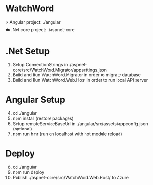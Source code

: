 # WatchWord

:zap: Angular project: ./angular  
:cloud: .Net core project: ./aspnet-core

# .Net Setup

01. Setup ConnectionStrings in ./aspnet-core/src/WatchWord.Migrator/appsettings.json
02. Build and Run WatchWord.Migrator in order to migrate database
03. Build and Run WatchWord.Web.Host in order to run local API server

# Angular Setup

04. cd ./angular
05. npm install (restore packages)
06. Setup remoteServiceBaseUrl in ./angular/src/assets/appconfig.json (optional)
07. npm run hmr (run on localhost with hot module reload)

# Deploy

08. cd ./angular
09. npm run deploy
10. Publish ./aspnet-core/src/WatchWord.Web.Host/ to Azure
